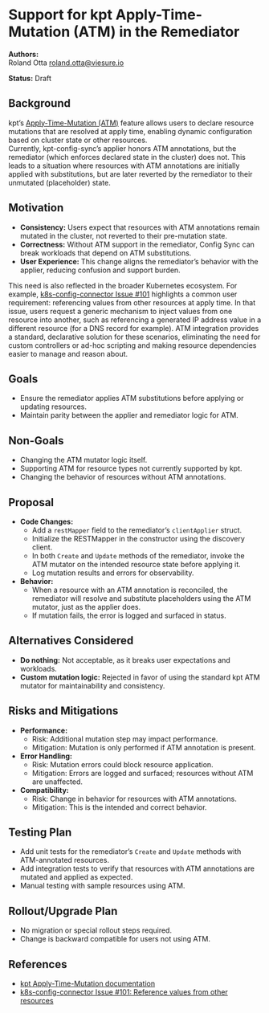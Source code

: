 # Support for kpt Apply-Time-Mutation (ATM) in the Remediator

**Authors:**  
Roland Otta <roland.otta@viesure.io>

**Status:** Draft

## Background

kpt’s [Apply-Time-Mutation (ATM)](https://googlecontainertools.github.io/kpt/guides/apply/apply-time-mutation/) feature allows users to declare resource mutations that are resolved at apply time, enabling dynamic configuration based on cluster state or other resources.  
Currently, kpt-config-sync’s applier honors ATM annotations, but the remediator (which enforces declared state in the cluster) does not. This leads to a situation where resources with ATM annotations are initially applied with substitutions, but are later reverted by the remediator to their unmutated (placeholder) state.

## Motivation

- **Consistency:** Users expect that resources with ATM annotations remain mutated in the cluster, not reverted to their pre-mutation state.
- **Correctness:** Without ATM support in the remediator, Config Sync can break workloads that depend on ATM substitutions.
- **User Experience:** This change aligns the remediator’s behavior with the applier, reducing confusion and support burden.

This need is also reflected in the broader Kubernetes ecosystem. For example, [k8s-config-connector Issue #101](https://github.com/GoogleCloudPlatform/k8s-config-connector/issues/101) highlights a common user requirement: referencing values from other resources at apply time. In that issue, users request a generic mechanism to inject values from one resource into another, such as referencing a generated IP address value in a different resource (for a DNS record for example). ATM integration provides a standard, declarative solution for these scenarios, eliminating the need for custom controllers or ad-hoc scripting and making resource dependencies easier to manage and reason about.

## Goals

- Ensure the remediator applies ATM substitutions before applying or updating resources.
- Maintain parity between the applier and remediator logic for ATM.

## Non-Goals

- Changing the ATM mutator logic itself.
- Supporting ATM for resource types not currently supported by kpt.
- Changing the behavior of resources without ATM annotations.

## Proposal

- **Code Changes:**
  - Add a `restMapper` field to the remediator’s `clientApplier` struct.
  - Initialize the RESTMapper in the constructor using the discovery client.
  - In both `Create` and `Update` methods of the remediator, invoke the ATM mutator on the intended resource state before applying it.
  - Log mutation results and errors for observability.
- **Behavior:**  
  - When a resource with an ATM annotation is reconciled, the remediator will resolve and substitute placeholders using the ATM mutator, just as the applier does.
  - If mutation fails, the error is logged and surfaced in status.

## Alternatives Considered

- **Do nothing:** Not acceptable, as it breaks user expectations and workloads.
- **Custom mutation logic:** Rejected in favor of using the standard kpt ATM mutator for maintainability and consistency.

## Risks and Mitigations

- **Performance:**  
  - Risk: Additional mutation step may impact performance.
  - Mitigation: Mutation is only performed if ATM annotation is present.
- **Error Handling:**  
  - Risk: Mutation errors could block resource application.
  - Mitigation: Errors are logged and surfaced; resources without ATM are unaffected.
- **Compatibility:**  
  - Risk: Change in behavior for resources with ATM annotations.
  - Mitigation: This is the intended and correct behavior.

## Testing Plan

- Add unit tests for the remediator’s `Create` and `Update` methods with ATM-annotated resources.
- Add integration tests to verify that resources with ATM annotations are mutated and applied as expected.
- Manual testing with sample resources using ATM.

## Rollout/Upgrade Plan

- No migration or special rollout steps required.
- Change is backward compatible for users not using ATM.

## References

- [kpt Apply-Time-Mutation documentation](https://kpt.dev/reference/annotations/apply-time-mutation/)
- [k8s-config-connector Issue #101: Reference values from other resources](https://github.com/GoogleCloudPlatform/k8s-config-connector/issues/101)
